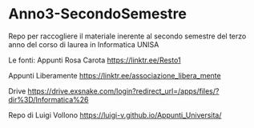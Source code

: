 # Anno3-SecondoSemestre
Repo per raccogliere il materiale inerente al secondo semestre del terzo anno del corso di laurea in Informatica UNISA

Le fonti:
Appunti Rosa Carota
https://linktr.ee/Resto1

Appunti Liberamente
https://linktr.ee/associazione_libera_mente

Drive
https://drive.exsnake.com/login?redirect_url=/apps/files/?dir%3D/Informatica%26

Repo di Luigi Vollono
https://luigi-v.github.io/Appunti_Universita/
